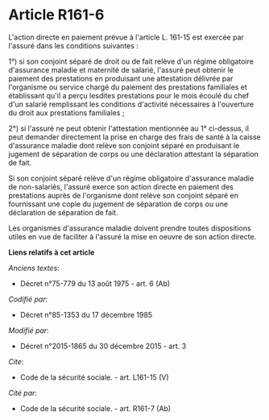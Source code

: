 # Article R161-6

L'action directe en paiement prévue à l'article L. 161-15 est exercée par l'assuré dans les conditions suivantes : 

1°) si son conjoint séparé de droit ou de fait relève d'un régime obligatoire d'assurance maladie et maternité de salarié,
l'assuré peut obtenir le paiement des prestations en produisant une attestation délivrée par l'organisme ou service chargé du
paiement des prestations familiales et établissant qu'il a perçu lesdites prestations pour le mois écoulé du chef d'un
salarié remplissant les conditions d'activité nécessaires à l'ouverture du droit aux prestations familiales ; 

2°) si l'assuré ne peut obtenir l'attestation mentionnée au 1° ci-dessus, il peut demander directement la prise en charge des
frais de santé à la caisse d'assurance maladie dont relève son conjoint séparé en produisant le jugement de séparation de
corps ou une déclaration attestant la séparation de fait. 

Si son conjoint séparé relève d'un régime obligatoire d'assurance maladie de non-salariés, l'assuré exerce son action directe
en paiement des prestations auprès de l'organisme dont relève son conjoint séparé en fournissant une copie du jugement de
séparation de corps ou une déclaration de séparation de fait. 

Les organismes d'assurance maladie doivent prendre toutes dispositions utiles en vue de faciliter à l'assuré la mise en
oeuvre de son action directe.

**Liens relatifs à cet article**

_Anciens textes_:

  - Décret n°75-779 du 13 août 1975 - art. 6 (Ab)

_Codifié par_:

  - Décret n°85-1353 du 17 décembre 1985

_Modifié par_:

  - Décret n°2015-1865 du 30 décembre 2015 - art. 3

_Cite_:

  - Code de la sécurité sociale. - art. L161-15 (V)

_Cité par_:

  - Code de la sécurité sociale. - art. R161-7 (Ab)
